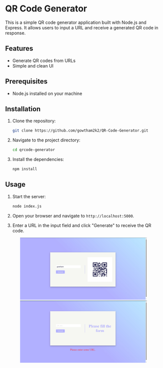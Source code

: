 # QR Code Generator

This is a simple QR code generator application built with Node.js and Express. It allows users to input a URL and receive a generated QR code in response.

## Features

- Generate QR codes from URLs
- Simple and clean UI

## Prerequisites

- Node.js installed on your machine

## Installation

1. Clone the repository:

   ```bash
   git clone https://github.com/gowtham2k2/QR-Code-Generator.git
   ```

2. Navigate to the project directory:

   ```bash
   cd qrcode-generator
   ```

3. Install the dependencies:
   ```bash
   npm install
   ```

## Usage

1. Start the server:

   ```bash
   node index.js
   ```

2. Open your browser and navigate to `http://localhost:5000`.

3. Enter a URL in the input field and click "Generate" to receive the QR code.

<div align="center"><img src="./eg_img/eg1.jpg" height= "200"/>
<img src="./eg_img/eg2.jpg" height= "200"/>
</div>
